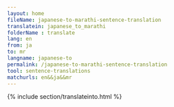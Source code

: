 ```yaml
---
layout: home
fileName: japanese-to-marathi-sentence-translation
translatein: japanese_to_marathi
folderName : translate
lang: en
from: ja
to: mr
langname: japanese-to
permalink: /japanese-to-marathi-sentence-translation
tool: sentence-translations
matchurls: en&&ja&&mr
---
```

{% include section/translateinto.html %}
